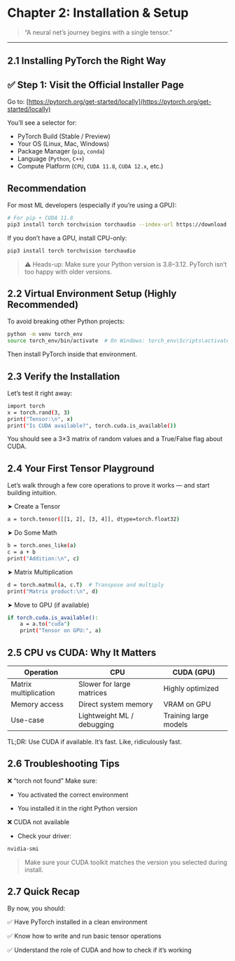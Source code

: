 # Chapter 2: Installation & Setup

> “A neural net’s journey begins with a single tensor.”

---

## 2.1 Installing PyTorch the Right Way

## ✅ Step 1: Visit the Official Installer Page

Go to: [https://pytorch.org/get-started/locally](https://pytorch.org/get-started/locally)

You’ll see a selector for:

- PyTorch Build (Stable / Preview)
- Your OS (Linux, Mac, Windows)
- Package Manager (`pip`, `conda`)
- Language (`Python`, `C++`)
- Compute Platform (`CPU`, `CUDA 11.8`, `CUDA 12.x`, etc.)

## Recommendation

For most ML developers (especially if you’re using a GPU):

```bash
# For pip + CUDA 11.8
pip3 install torch torchvision torchaudio --index-url https://download.pytorch.org/whl/cu118
```
If you don’t have a GPU, install CPU-only:

```bash
pip3 install torch torchvision torchaudio
```
> ⚠️ Heads-up: Make sure your Python version is 3.8–3.12. PyTorch isn’t too happy with older versions.

## 2.2 Virtual Environment Setup (Highly Recommended)

To avoid breaking other Python projects:
```bash
python -m venv torch_env
source torch_env/bin/activate  # On Windows: torch_env\Scripts\activate
```
Then install PyTorch inside that environment.

## 2.3 Verify the Installation

Let’s test it right away:
```bash
import torch
x = torch.rand(3, 3)
print("Tensor:\n", x)
print("Is CUDA available?", torch.cuda.is_available())
```
You should see a 3×3 matrix of random values and a True/False flag about CUDA.

##  2.4 Your First Tensor Playground

Let’s walk through a few core operations to prove it works — and start building intuition.

➤ Create a Tensor
```bash
a = torch.tensor([[1, 2], [3, 4]], dtype=torch.float32)
```
➤ Do Some Math
```bash
b = torch.ones_like(a)
c = a + b
print("Addition:\n", c)
```
➤ Matrix Multiplication
```bash
d = torch.matmul(a, c.T)  # Transpose and multiply
print("Matrix product:\n", d)
```
➤ Move to GPU (if available)
```bash
if torch.cuda.is_available():
    a = a.to("cuda")
    print("Tensor on GPU:", a)
```

## 2.5 CPU vs CUDA: Why It Matters

|Operation	            |CPU	                        |CUDA (GPU)                 |
|-----------------------|-------------------------------|---------------------------|
|Matrix multiplication	|Slower for large matrices	    |Highly optimized           |
|Memory access	        |Direct system memory	        |VRAM on GPU                |
|Use-case	            |Lightweight ML / debugging	    |Training large models      |

TL;DR: Use CUDA if available. It’s fast. Like, ridiculously fast.

## 2.6 Troubleshooting Tips

❌ “torch not found”
Make sure:

 - You activated the correct environment

 - You installed it in the right Python version

❌ CUDA not available
 - Check your driver:
```bash
nvidia-smi
```
> Make sure your CUDA toolkit matches the version you selected during install.

##  2.7 Quick Recap
By now, you should:

✅ Have PyTorch installed in a clean environment

✅ Know how to write and run basic tensor operations

✅ Understand the role of CUDA and how to check if it’s working